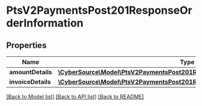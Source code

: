 # PtsV2PaymentsPost201ResponseOrderInformation

## Properties
Name | Type | Description | Notes
------------ | ------------- | ------------- | -------------
**amountDetails** | [**\CyberSource\Model\PtsV2PaymentsPost201ResponseOrderInformationAmountDetails**](PtsV2PaymentsPost201ResponseOrderInformationAmountDetails.md) |  | [optional] 
**invoiceDetails** | [**\CyberSource\Model\PtsV2PaymentsPost201ResponseOrderInformationInvoiceDetails**](PtsV2PaymentsPost201ResponseOrderInformationInvoiceDetails.md) |  | [optional] 

[[Back to Model list]](../README.md#documentation-for-models) [[Back to API list]](../README.md#documentation-for-api-endpoints) [[Back to README]](../README.md)


